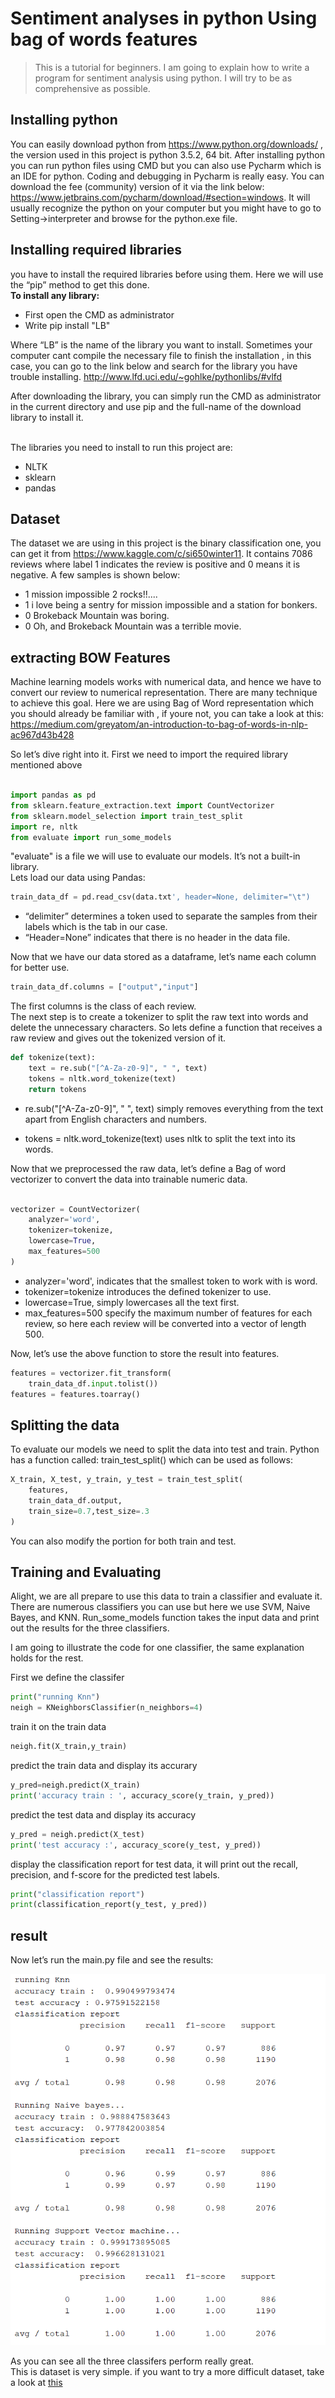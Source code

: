 # Sentiment analyses in python Using bag of words features

> This is a tutorial for beginners.
I am going to explain how to write a program for sentiment analysis
using python. I will try to be as comprehensive  as possible. 


## Installing python
You can easily download python from https://www.python.org/downloads/ , the version used in this project is python 3.5.2, 64 bit.
After installing python you can run python files using CMD but you can also use Pycharm which is an IDE for python. Coding and debugging in Pycharm is really easy. You can download the fee (community) version of it via the link below:
https://www.jetbrains.com/pycharm/download/#section=windows. 
It will usually recognize the python on your computer but you might have to go to Setting->interpreter and browse for the python.exe file.
## Installing required libraries
you have to install the required libraries before using them. Here we will use the “pip” method to get this done.<br />
**To install any library:**
- First open the CMD as administrator 
- Write pip install "LB" <br />

Where “LB” is the name of the library you want to install.
Sometimes your computer cant compile the necessary file to finish the installation , in this case, you can go to the link below and search for the library you have trouble installing. http://www.lfd.uci.edu/~gohlke/pythonlibs/#vlfd 


After downloading the library, you can simply run the CMD as administrator in the current directory and use pip and the full-name of the download library to install it.<br /><br />

The libraries you need to install to run this project are:
- NLTK
- sklearn
- pandas

## Dataset 
The dataset we are using in this project is the binary classification one, you can get it from https://www.kaggle.com/c/si650winter11.  It contains 7086 reviews where label 1 indicates the review is positive and 0 means it is negative. A few samples is shown below:
- 1	mission impossible 2 rocks!!....
- 1	i love being a sentry for mission impossible and a station for bonkers.
- 0	Brokeback Mountain was boring.
- 0	Oh, and Brokeback Mountain was a terrible movie.


## extracting BOW Features
Machine learning models works with numerical data, and hence we have to convert our review to numerical representation. There are many technique to achieve this goal.  Here we are using Bag of Word representation which you should already be familiar with , if youre not,  you can take a look at this: https://medium.com/greyatom/an-introduction-to-bag-of-words-in-nlp-ac967d43b428


So let’s dive right into it.
First we need to import the required library mentioned above <br />

``` python

import pandas as pd
from sklearn.feature_extraction.text import CountVectorizer
from sklearn.model_selection import train_test_split
import re, nltk
from evaluate import run_some_models

```

"evaluate" is a file we will use to evaluate our models. It’s not a built-in library.<br/>
Lets load our data using Pandas:<br/>

```python
train_data_df = pd.read_csv(data.txt', header=None, delimiter="\t")

```

- “delimiter” determines  a token used to separate the samples from their labels which is the tab in our case.
- “Header=None” indicates that there is no header in the data file.

Now that we have our data stored as a dataframe, let’s name each column for better use.

``` python
train_data_df.columns = ["output","input"]

```

The first columns is the class of each review.<br/>
The next step is to create a tokenizer to split the raw text into words and delete the unnecessary characters. So lets define a function that receives a raw review and gives out the tokenized version of it. 

```python
def tokenize(text):
    text = re.sub("[^A-Za-z0-9]", " ", text)
    tokens = nltk.word_tokenize(text)
    return tokens
```

- re.sub("[^A-Za-z0-9]", " ", text) simply removes everything from the text apart from English characters and numbers.

- tokens = nltk.word_tokenize(text) uses nltk to split the text into its words.<br/>


Now that we preprocessed the raw data, let’s define a Bag of word vectorizer to convert the data into trainable numeric data. 

```python

vectorizer = CountVectorizer(
    analyzer='word',
    tokenizer=tokenize,
    lowercase=True,
    max_features=500
)

```

- analyzer='word', indicates that the smallest token to work with is word.
- tokenizer=tokenize introduces the defined tokenizer to use.
- lowercase=True, simply lowercases all the text first.
- max_features=500 specify the maximum number of features for each review, so here each review will be converted into a vector of length 500.

Now, let’s use the above function to store the result into features.

```python
features = vectorizer.fit_transform(
    train_data_df.input.tolist())
features = features.toarray()

```

## Splitting the data

To evaluate our models we need to split the data into test and train. Python has a function called: train_test_split() which can be used as follows:

```python
X_train, X_test, y_train, y_test = train_test_split(
    features,
    train_data_df.output,
    train_size=0.7,test_size=.3
)

```

You can also modify the portion for both train and test.

## Training and Evaluating

Alight, we are all prepare to use this data to train a classifier and evaluate it. There are numerous classifiers you can use but here we use SVM, Naive Bayes, and KNN. Run_some_models function takes the input data and print out the results for the three classifiers. 

I am going to illustrate the code for one classifier, the same explanation holds for the rest.

First we define the classifer

```python
print("running Knn")
neigh = KNeighborsClassifier(n_neighbors=4)
```

train it on the train data

```python
neigh.fit(X_train,y_train)
```

predict the train data and display its accurary

```python
y_pred=neigh.predict(X_train)
print('accuracy train : ', accuracy_score(y_train, y_pred))
```

predict the test data and display its accuracy

```python
y_pred = neigh.predict(X_test)
print('test accuracy :', accuracy_score(y_test, y_pred))
```

display the classification report for test data, it will print out the  recall, precision, and f-score for the predicted test labels.

```python
print("classification report")
print(classification_report(y_test, y_pred))
```

## result 


Now let’s run the main.py file and see the results:

![Alt text](https://github.com/Hazel1994/Sentiment_Analysis/blob/master/images/sent1.png)


As you can see all the three classifers perform really great. <br/>
This is dataset is very simple. if you want to try a more difficult dataset, take a look at [this](https://www.kaggle.com/c/sentiment-analysis-on-imdb-movie-reviews/data)


